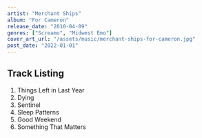 ```yaml
---
artist: "Merchant Ships"
album: "For Cameron"
release_date: "2010-04-09"
genres: ["Screamo", "Midwest Emo"]
cover_art_url: "/assets/music/merchant-ships-for-cameron.jpg"
post_date: "2022-01-01"
---
```


## Track Listing

1. Things Left in Last Year
2. Dying
3. Sentinel
4. Sleep Patterns
5. Good Weekend
6. Something That Matters
